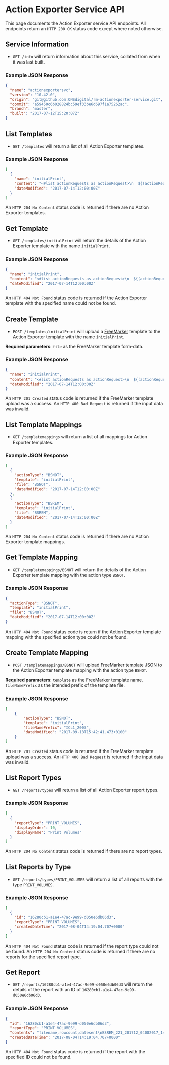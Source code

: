 # Action Exporter Service API
This page documents the Action Exporter service API endpoints. All endpoints return an `HTTP 200 OK` status code except where noted otherwise.

## Service Information
* `GET /info` will return information about this service, collated from when it was last built.

### Example JSON Response
```json
{
  "name": "actionexportersvc",
  "version": "10.42.0",
  "origin": "git@github.com:ONSdigital/rm-actionexporter-service.git",
  "commit": "a59450c6b028824bc59ef33be6d697f1a75262ac",
  "branch": "master",
  "built": "2017-07-12T15:20:07Z"
}
```

## List Templates
* `GET /templates` will return a list of all Action Exporter templates.

### Example JSON Response
```json
[
  {
    "name": "initialPrint",
    "content": "<#list actionRequests as actionRequest>\n  ${(actionRequest.address.sampleUnitRef)!}|${actionRequest.iac?trim}|${(actionRequest.contact.forename?trim)!}|${(actionRequest.contact.emailaddress)!}\n  </#list>",
    "dateModified": "2017-07-14T12:00:00Z"
  }
]
```

An `HTTP 204 No Content` status code is returned if there are no Action Exporter templates.

## Get Template
* `GET /templates/initialPrint` will return the details of the Action Exporter template with the name `initialPrint`.

### Example JSON Response
```json
{
  "name": "initialPrint",
  "content": "<#list actionRequests as actionRequest>\n  ${(actionRequest.address.sampleUnitRef)!}|${actionRequest.iac?trim}|${(actionRequest.contact.forename?trim)!}|${(actionRequest.contact.emailaddress)!}\n  </#list>",
  "dateModified": "2017-07-14T12:00:00Z"
}
```

An `HTTP 404 Not Found` status code is returned if the Action Exporter template with the specified name could not be found.

## Create Template
* `POST /templates/initialPrint` will upload a [FreeMarker](http://freemarker.org/) template to the Action Exporter template with the name `initialPrint`.

**Required parameters**: `file` as the FreeMarker template form-data.

### Example JSON Response
```json
{
  "name": "initialPrint",
  "content": "<#list actionRequests as actionRequest>\n  ${(actionRequest.address.sampleUnitRef)!}|${actionRequest.iac?trim}|${(actionRequest.contact.forename?trim)!}|${(actionRequest.contact.emailaddress)!}\n  </#list>",
  "dateModified": "2017-07-14T12:00:00Z"
}
```

An `HTTP 201 Created` status code is returned if the FreeMarker template upload was a success. An `HTTP 400 Bad Request` is returned if the input data was invalid.

## List Template Mappings
* `GET /templatemappings` will return a list of all mappings for Action Exporter templates.

### Example JSON Response
```json
[
  {
    "actionType": "BSNOT",
    "template": "initialPrint",
    "file": "BSNOT",
    "dateModified": "2017-07-14T12:00:00Z"
  },
  {
    "actionType": "BSREM",
    "template": "initialPrint",
    "file": "BSREM",
    "dateModified": "2017-07-14T12:00:00Z"
  }
]
```

An `HTTP 204 No Content` status code is returned if there are no Action Exporter template mappings.

## Get Template Mapping
* `GET /templatemappings/BSNOT` will return the details of the Action Exporter template mapping with the action type `BSNOT`.

### Example JSON Response
```json
{
  "actionType": "BSNOT",
  "template": "initialPrint",
  "file": "BSNOT",
  "dateModified": "2017-07-14T12:00:00Z"
}
```

An `HTTP 404 Not Found` status code is return if the Action Exporter template mapping with the specified action type could not be found.

## Create Template Mapping
* `POST /templatemappings/BSNOT` will upload FreeMarker template JSON to the Action Exporter template mapping with the action type `BSNOT`.

**Required parameters**: `template` as the FreeMarker template name. `fileNamePrefix` as the intended prefix of the template file.

### Example JSON Response
```json
[
    {
        "actionType": "BSNOT",
        "template": "initialPrint",
        "fileNamePrefix": "ICL1_2003",
        "dateModified": "2017-09-18T15:42:41.473+0100"
    }
]
```

An `HTTP 201 Created` status code is returned if the FreeMarker template upload was a success. An `HTTP 400 Bad Request` is returned if the input data was invalid.

## List Report Types
* `GET /reports/types` will return a list of all Action Exporter report types.

### Example JSON Response
```json
[
  {
    "reportType": "PRINT_VOLUMES",
    "displayOrder": 10,
    "displayName": "Print Volumes"
  }
]
```

An `HTTP 204 No Content` status code is returned if there are no report types.

## List Reports by Type
* `GET /reports/types/PRINT_VOLUMES` will return a list of all reports with the type `PRINT_VOLUMES`.

### Example JSON Response
```json
[
  {
    "id": "16280cb1-a1e4-47ac-9e99-d050e6db06d3",
    "reportType": "PRINT_VOLUMES",
    "createdDateTime": "2017-08-04T14:19:04.707+0000"
  }
]
```

An `HTTP 404 Not Found` status code is returned if the report type could not be found. An `HTTP 204 No Content` status code is returned if there are no reports for the specified report type.

## Get Report
* `GET /reports/16280cb1-a1e4-47ac-9e99-d050e6db06d3` will return the details of the report with an ID of `16280cb1-a1e4-47ac-9e99-d050e6db06d3`.

### Example JSON Response
```json
{
  "id": "16280cb1-a1e4-47ac-9e99-d050e6db06d3",
  "reportType": "PRINT_VOLUMES",
  "contents": "filename,rowcount,datesent\nBSREM_221_201712_04082017_1411.csv,799,2017-08-04 14:15:25.686+00\nBSNOT_221_201712_04082017_1411.csv,399,2017-08-04 14:17:53.093+00\nBSREM_221_201711_04082017_1417.csv,100,2017-08-04 14:18:00.908+00\nBSNOT_221_201711_04082017_1417.csv,50,2017-08-04 14:18:10.514+00\nBSREM_221_201710_04082017_1418.csv,101,2017-08-04 14:18:19.205+00\nBSNOT_221_201710_04082017_1418.csv,51,2017-08-04 14:19:02.281+00",
  "createdDateTime": "2017-08-04T14:19:04.707+0000"
}
```

An `HTTP 404 Not Found` status code is returned if the report with the specified ID could not be found.

